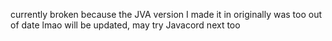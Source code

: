 currently broken because the JVA version I made it in originally was too out of date lmao will be updated, may try Javacord next too
